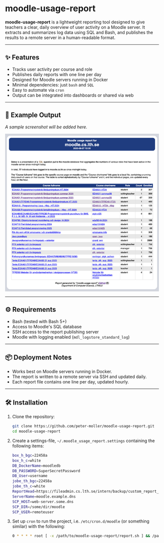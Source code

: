 # moodle-usage-report

**moodle-usage-report** is a lightweight reporting tool designed to give teachers a clear, daily overview of user activity on a Moodle server. It extracts and summarizes log data using SQL and Bash, and publishes the results to a remote server in a human-readable format.

---

## ✨ Features

- Tracks user activity per course and role
- Publishes daily reports with one line per day
- Designed for Moodle servers running in Docker
- Minimal dependencies: just `bash` and `SQL`
- Easy to automate via `cron`
- Output can be integrated into dashboards or shared via web

---

## 📸 Example Output

_A sample screenshot will be added here._

![Screendump of report](moodle-usage-report_example_sm.png)

---

## ⚙️  Requirements

- Bash (tested with Bash 5+)
- Access to Moodle's SQL database
- SSH access to the report publishing server
- Moodle with logging enabled (`mdl_logstore_standard_log`)

---

## 📦 Deployment Notes

- Works best on Moodle servers running in Docker.
- The report is written to a remote server via SSH and updated daily.
- Each report file contains one line per day, updated hourly.

---

## 🛠️ Installation

1. Clone the repository:

   ```bash
   git clone https://github.com/peter-moller/moodle-usage-report.git
   cd moodle-usage-report
   ```
2. Create a settings-file, `~/.moodle_usage_report.settings` containing the following items:
   ```bash
   box_h_bgc=22458a
   box_h_c=white
   DB_DockerName=moodledb
   DB_PASSWORD=SuperSecretPassword
   DB_User=username
   jobe_th_bgc=22458a
   jobe_th_c=white
   ReportHead=https://fileadmin.cs.lth.se/intern/backup/custom_report_head.html
   ServerName=moodle.example.dns
   SCP_HOST=web-server.some.dns
   SCP_DIR=/some/dir/moodle
   SCP_USER=remoteuser
   ```

3. Set up `cron` to run the project, i.e. `/etc/cron.d/moodle` (or something similar) with the following:
   ```bash
   0 * * * * root [ -x /path/to/moodle-usage-report/report.sh ] && /path/to/moodle-usage-report/report.sh >> /var/log/moodle-usage-report.log 2>&1
   ```
